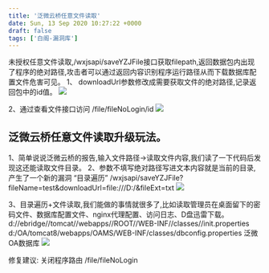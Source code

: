 ```yaml
---
title: '泛微云桥任意文件读取'
date: Sun, 13 Sep 2020 10:27:22 +0000
draft: false
tags: ['白阁-漏洞库']
---
```


未授权任意文件读取,/wxjsapi/saveYZJFile接口获取filepath,返回数据包内出现了程序的绝对路径,攻击者可以通过返回内容识别程序运行路径从而下载数据库配置文件危害可见。
1、 downloadUrl参数修改成需要获取文件的绝对路径,记录返回包中的id值。
![](https://mmbiz.qpic.cn/mmbiz_png/gEVuGz7Ip7TLAfCC3eicZeiatLHb6PtFQKpmtXbajxJeCjHCBYqpibImvE1DOSubqOjI9tXr1q5XPibbsFJzsI89RQ/640?wx_fmt=png&tp=webp&wxfrom=5&wx_lazy=1&wx_co=1)

2、通过查看文件接口访问 /file/fileNoLogin/id
![](https://mmbiz.qpic.cn/mmbiz_png/gEVuGz7Ip7TLAfCC3eicZeiatLHb6PtFQK9pcoRWC2r3Hp58NZx3BPJbmqC0iaKsZ4zBsCiaqNHvK1trtsC0ZQS15g/640?wx_fmt=png&tp=webp&wxfrom=5&wx_lazy=1&wx_co=1)

## 泛微云桥任意文件读取升级玩法。
1、简单说说泛微云桥的报告,输入文件路径->读取文件内容,我们读了一下代码后发现这还能读取文件目录。
2、参数不填写绝对路径写进文本内容就是当前的目录,产生了一个新的漏洞 “目录遍历”
/wxjsapi/saveYZJFile?fileName=test&downloadUrl=file:///D:/&fileExt=txt
![](https://mmbiz.qpic.cn/mmbiz_png/gEVuGz7Ip7SSJOGRbwFbueTWTmOcwYNpiboItvQI3dQ56siaxTNLicBDh8AuAhnp5wVMYfM3D92IiaYPdpoerYGb2g/640?wx_fmt=png&tp=webp&wxfrom=5&wx_lazy=1&wx_co=1)

3、目录遍历+文件读取,我们能做的事情就很多了,比如读取管理员在桌面留下的密码文件、数据库配置文件、nginx代理配置、访问日志、D盘迅雷下载。
d://ebridge//tomcat//webapps//ROOT//WEB-INF//classes//init.properties
d:/OA/tomcat8/webapps/OAMS/WEB-INF/classes/dbconfig.properties 泛微OA数据库
![](https://mmbiz.qpic.cn/mmbiz_png/gEVuGz7Ip7SSJOGRbwFbueTWTmOcwYNpRwROibBRiawD1PPxah8KfzahTdia2ertJZcLibibVbxzvWXSvwUaZnFSByA/640?wx_fmt=png&tp=webp&wxfrom=5&wx_lazy=1&wx_co=1)

修复建议:
关闭程序路由 /file/fileNoLogin
